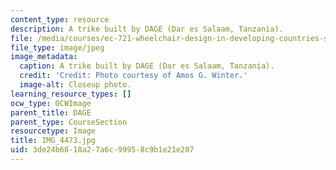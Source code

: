 ```yaml
---
content_type: resource
description: A trike built by DAGE (Dar es Salaam, Tanzania).
file: /media/courses/ec-721-wheelchair-design-in-developing-countries-spring-2009/3de24b6818a27a6c99958c9b1e21e287_IMG_4473.jpg
file_type: image/jpeg
image_metadata:
  caption: A trike built by DAGE (Dar es Salaam, Tanzania).
  credit: 'Credit: Photo courtesy of Amos G. Winter.'
  image-alt: Closeup photo.
learning_resource_types: []
ocw_type: OCWImage
parent_title: DAGE
parent_type: CourseSection
resourcetype: Image
title: IMG_4473.jpg
uid: 3de24b68-18a2-7a6c-9995-8c9b1e21e287
---
```

